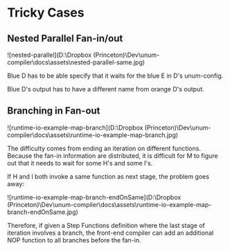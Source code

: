 # Tricky Cases

## Nested Parallel Fan-in/out

![nested-parallel](D:\Dropbox (Princeton)\Dev\unum-compiler\docs\assets\nested-parallel-same.jpg)

Blue D has to be able specify that it waits for the blue E in D's unum-config.

Blue D's output has to have a different name from orange D's output.



## Branching in Fan-out

![runtime-io-example-map-branch](D:\Dropbox (Princeton)\Dev\unum-compiler\docs\assets\runtime-io-example-map-branch.jpg)

The difficulty comes from ending an iteration on different functions. Because the fan-in information are distributed, it is difficult for M to figure out that it needs to wait for some H's and some I's. 

If H and I both invoke a same function as next stage, the problem goes away:

![runtime-io-example-map-branch-endOnSame](D:\Dropbox (Princeton)\Dev\unum-compiler\docs\assets\runtime-io-example-map-branch-endOnSame.jpg)

Therefore, if given a Step Functions definition where the last stage of iteration involves a branch, the front-end compiler can add an additional NOP function to all branches before the fan-in.